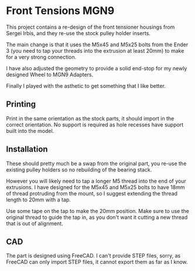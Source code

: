 # Front Tensions MGN9

This project contains a re-design of the front tensioner housings from
Sergei Irbis, and they re-use the stock pulley holder inserts.

The main change is that it uses the M5x45 and M5x25 bolts from the Ender
3 (you need to tap your threads into the extrusion at least 20mm) to make
for a very strong connection.

I have also adjusted the geometry to provide a solid end-stop for my newly
designed Wheel to MGN9 Adapters.

Finally I played with the asthetic to get something that I like better.

## Printing

Print in the same orientation as the stock parts, it should import in the
correct orientation. No support is required as hole recesses have support
built into the model.

## Installation

These should pretty much be a swap from the original part, you re-use the
existing pulley holders so no rebuilding of the bearing stack.

However you will likely need to tap a longer M5 thread into the end of
your extrusions. I have designed for the M5x45 and M5x25 bolts to have
18mm of thread protruding from the mount, so I suggest extending the
thread length to 20mm with a tap.

Use some tape on the tap to make the 20mm position. Make sure to use the
original thread to guide the tap in, as you don't want it cutting a new
thread that is out of alignment.

## CAD

The part is designed using FreeCAD. I can't provide STEP files, sorry, as
FreeCAD can only import STEP files, it cannot export them as far as I know.
